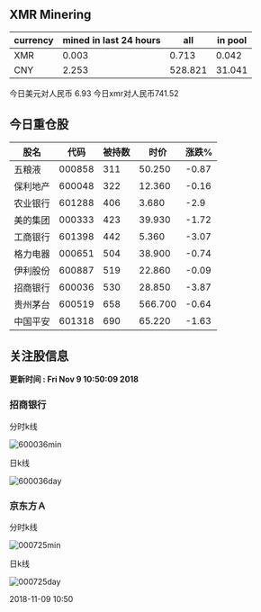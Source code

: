 ## XMR Minering

|currency|mined in last 24 hours|all|in pool|
|---|---|---|---|
|XMR|0.003|0.713|0.042|
|CNY|2.253|528.821|31.041|

今日美元对人民币 6.93	今日xmr对人民币741.52


## 今日重仓股 

|股名|代码|被持数|时价|涨跌%|
|---|---|---|---|---|
|五粮液|000858|311|50.250|-0.87|
|保利地产|600048|322|12.360|-0.16|
|农业银行|601288|406|3.680|-2.9|
|美的集团|000333|423|39.930|-1.72|
|工商银行|601398|442|5.360|-3.07|
|格力电器|000651|504|38.900|-0.74|
|伊利股份|600887|519|22.860|-0.09|
|招商银行|600036|530|28.850|-3.87|
|贵州茅台|600519|658|566.700|-0.64|
|中国平安|601318|690|65.220|-1.63|

## 关注股信息
**更新时间 : Fri Nov  9 10:50:09 2018**
### 招商银行 
分时k线

![600036min](http://image.sinajs.cn/newchart/min/n/sh600036.gif)

日k线

![600036day](http://image.sinajs.cn/newchart/daily/n/sh600036.gif)

### 京东方Ａ 
分时k线

![000725min](http://image.sinajs.cn/newchart/min/n/sz000725.gif)

日k线

![000725day](http://image.sinajs.cn/newchart/daily/n/sz000725.gif)

2018-11-09 10:50
